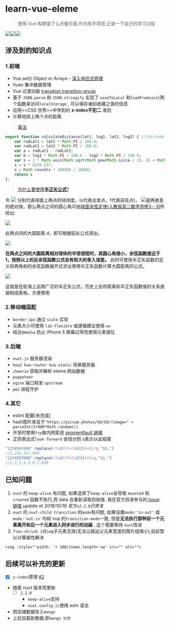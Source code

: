 # learn-vue-eleme

> 使用 Vue 构建饿了么点餐页面,作为练手项目,记录一下自己的学习过程  

![](http://pe7l6i61v.bkt.clouddn.com/2018-09-23%2021.27.03.gif)![](http://pe7l6i61v.bkt.clouddn.com/2018-09-23%2021.29.24.gif)![](http://pe7l6i61v.bkt.clouddn.com/2018-09-23%2021.32.27.gif)

## 涉及到的知识点

 ### 1.前端
- Vue.set() Object or Arrays - [深入响应式原理](https://cn.vuejs.org/v2/guide/reactivity.html)
- Vuex 集中数据管理
- Vue 过渡动画 [transition transition-group](https://cn.vuejs.org/v2/guide/transitions.html)
- 基于 `JSON.parse` 和 `JSON.stringify` 实现了 `saveToLocal` 和`loadFromLocal`两个函数来访问`localStorage` , 可以保存诸如收藏之类的信息
- 应用<<CSS 世界>>中学到的 **z-index不犯二** 准则
- 计算地球上两个点的距离 

> [算法](https://www.zhihu.com/question/46808125)

```js
export function calculateDistance(lat1, lng1, lat2, lng2) { //latitude //langitude
    var radLat1 = lat1 * Math.PI / 180.0;
    var radLat2 = lat2 * Math.PI / 180.0;
    var a = radLat1 - radLat2;
    var b = lng1 * Math.PI / 180.0 - lng2 * Math.PI / 180.0;
    var s = 2 * Math.asin(Math.sqrt(Math.pow(Math.sin(a / 2), 2) + Math.cos(radLat1) * Math.cos(radLat2) * Math.pow(Math.sin(b / 2), 2)));
    s = s * 6378.137;
    s = Math.round(s * 10000) / 10000;
    return s
};
```
> [为什么要使用**半正矢公式**?](https://zh.wikipedia.org/wiki/%E5%A4%A7%E5%9C%86%E8%B7%9D%E7%A6%BB)

令 ![](https://wikimedia.org/api/rest_v1/media/math/render/svg/8bb5db7537186e1f6dfc268b6a4b746116d02292) 分别代表球面上两点的经纬度，(s代表出发点，f代表前往点)， ![](https://wikimedia.org/api/rest_v1/media/math/render/svg/0e95dac011503403b232574195bd8bc308d7351d)是两者差的绝对值，那么两点之间的圆心角可由[球面余弦定律(人教版高二数学选修3－3)](http://jiaofu.yousi.com/compontent/pdf/?url=http://jfpdf.yousi.com/160702070606838365.pdf#page=42)所给出:

![](https://wikimedia.org/api/rest_v1/media/math/render/svg/659f673cc78ae3ca131ced79500c5907b2ced035)

此两点间的大圆距离 d，即可根据弧长公式得出，

![](https://wikimedia.org/api/rest_v1/media/math/render/svg/fa0661b0420275e570db90b059bd78171d492ccd)

**在两点之间的大圆距离相对球体的半径很短时，其圆心角很小，余弦函数接近于1，按照以上的反余弦函数公式会有较大的舍入误差。** 此时可使用半正矢函数的定义和两角和的余弦函数展开式求出使用半正矢函数计算大圆距离的公式。

![](https://wikimedia.org/api/rest_v1/media/math/render/svg/4fd2774647982be79459127cccddcc6768ec4680)

这就是在航海上运用广泛的半正矢公式，历史上会将距离和半正矢函数值的关系直接制成表格，方便使用


### 2.移动端适配
- `border-1px` 通过 `scale` 实现
- 元素大小可使用 `lib-flexible` 或遵循建议使用 `vw`
- 结合`@media` 防止 iPhone 5 屏幕过窄而使得元素错位



### 3.后端
- `nuxt.js` 服务器渲染
- `koa2 koa-router koa-static` 简单服务器
- `cheerio` 获取并解析 eleme 网站数据 
- `puppeteer`
- `nginx` 端口转发 `upstream`
- `pm2` 进程守护

### 4.其它
- eslint 配置[未完成]
- hash图片来自于`"https://picsum.photos/50/50/?image=" + parseInt(1+900*Math.random())`
- 开发时使用`frp`做内网穿透 [segmentfault 链接](https://segmentfault.com/a/1190000016205654?utm_source=weekly&utm_medium=email&utm_campaign=email_weekly)
- 正则表达式`look-forward` 金钱分割 `$`表示以此结尾
```js
"1234567890".replace(/(\d)(?=(\d{3})+$)/g,"$1,")
//1,234,567,890
"1234567890".replace(/(\d)(?=(\d{3})+)/g,"$1,")
//1,2,3,4,5,6,7,890
```
## 已知问题
1. `nuxt` 的 `keep-alive` 有问题, 如果选择了`keep-alive`会导致 `mounted` 和 `created` 函数不执行,而 data 会重新读取初始值. 我在官方目录参与的[ Issue 链接 ](https://github.com/nuxt/nuxt.js/issues/3267) 
*update at 2018/10/19 官方`v2.2.0`已修复*
2. `nuxt` 的 `nuxt-child transition` 的`mode`有问题, 如果设置`mode:'in-out'` 或`mode:'out-in'`均和 vue 的`transition-mode`一致, 但是**无法执行那种前一个元素离开和后一个元素进入同步进行的动画** , 这个需要等待 `nuxt`改进
3. `flex-shrink 1`对`img`子元素无效(无法让超出父元素宽度的图片组缩小),目前暂以计算属性解决
```vue
<img :style="'width: '+ 100/items.length+'vw' src="" alt="">
```

## 后续可以补充的更新
- [x] `z-index`管理  [#2](https://github.com/lxx2013/learn-vue-eleme/pull/2)
- 随着 nuxt 版本而更新 
    - [ ] `2.2.0`
        - `keep-alive`支持
        - `nuxt.config.js`使用 esm 语法
- 把店铺数据存入`mongo`
- 上拉加载新数据,即`mongo 分页`
